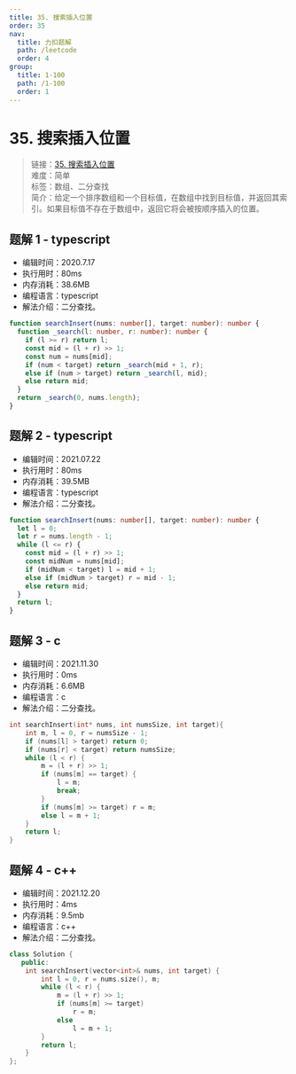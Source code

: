 ```yaml
---
title: 35. 搜索插入位置
order: 35
nav:
  title: 力扣题解
  path: /leetcode
  order: 4
group:
  title: 1-100
  path: /1-100
  order: 1
---
```


# 35. 搜索插入位置

> 链接：[35. 搜索插入位置](https://leetcode-cn.com/problems/search-insert-position/)  
> 难度：简单  
> 标签：数组、二分查找  
> 简介：给定一个排序数组和一个目标值，在数组中找到目标值，并返回其索引。如果目标值不存在于数组中，返回它将会被按顺序插入的位置。

## 题解 1 - typescript

- 编辑时间：2020.7.17
- 执行用时：80ms
- 内存消耗：38.6MB
- 编程语言：typescript
- 解法介绍：二分查找。

```typescript
function searchInsert(nums: number[], target: number): number {
  function _search(l: number, r: number): number {
    if (l >= r) return l;
    const mid = (l + r) >> 1;
    const num = nums[mid];
    if (num < target) return _search(mid + 1, r);
    else if (num > target) return _search(l, mid);
    else return mid;
  }
  return _search(0, nums.length);
}
```

## 题解 2 - typescript

- 编辑时间：2021.07.22
- 执行用时：80ms
- 内存消耗：39.5MB
- 编程语言：typescript
- 解法介绍：二分查找。

```typescript
function searchInsert(nums: number[], target: number): number {
  let l = 0;
  let r = nums.length - 1;
  while (l <= r) {
    const mid = (l + r) >> 1;
    const midNum = nums[mid];
    if (midNum < target) l = mid + 1;
    else if (midNum > target) r = mid - 1;
    else return mid;
  }
  return l;
}
```

## 题解 3 - c

- 编辑时间：2021.11.30
- 执行用时：0ms
- 内存消耗：6.6MB
- 编程语言：c
- 解法介绍：二分查找。

```c
int searchInsert(int* nums, int numsSize, int target){
    int m, l = 0, r = numsSize - 1;
    if (nums[l] > target) return 0;
    if (nums[r] < target) return numsSize;
    while (l < r) {
        m = (l + r) >> 1;
        if (nums[m] == target) {
            l = m;
            break;
        }
        if (nums[m] >= target) r = m;
        else l = m + 1;
    }
    return l;
}
```

## 题解 4 - c++

- 编辑时间：2021.12.20
- 执行用时：4ms
- 内存消耗：9.5mb
- 编程语言：c++
- 解法介绍：二分查找。

```cpp
class Solution {
   public:
    int searchInsert(vector<int>& nums, int target) {
        int l = 0, r = nums.size(), m;
        while (l < r) {
            m = (l + r) >> 1;
            if (nums[m] >= target)
                r = m;
            else
                l = m + 1;
        }
        return l;
    }
};
```
